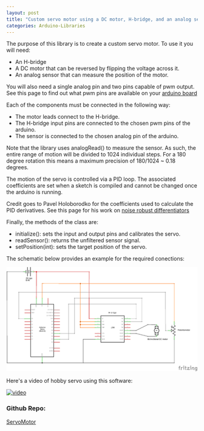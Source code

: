 ```yaml
---
layout: post
title: "Custom servo motor using a DC motor, H-bridge, and an analog sensor"
categories: Arduino-Libraries
---
```


The purpose of this library is to create a custom servo motor. To use it you will need:

- An H-bridge
- A DC motor that can be reversed by flipping the voltage across it.
- An analog sensor that can measure the position of the motor.
		
You will also need a single analog pin and two pins capable of pwm output. See this page 
to find out what pwm pins are available on your [arduino board](https://www.arduino.cc/reference/en/language/functions/analog-io/analogwrite/)
	
Each of the components must be connected in the following way:

- The motor leads connect to the H-bridge.
- The H-bridge input pins are connected to the chosen pwm pins of the arduino.
- The sensor is connected to the chosen analog pin of the arduino.

Note that the library uses analogRead() to measure the sensor. As such, the entire range
of motion will be divided to 1024 individual steps. For a 180 degree rotation this means 
a maximum precision of 180/1024 ~ 0.18 degrees.  

The motion of the servo is controlled via a PID loop. The associated coefficients are set 
when a sketch is compiled and cannot be changed once the arduino is running.  

Credit goes to Pavel Holoborodko for the coefficients used to calculate the PID 
derivatives. See this page for his work on [noise robust differentiators](http://www.holoborodko.com/pavel/numerical-methods/numerical-derivative/smooth-low-noise-differentiators/)

Finally, the methods of the class are:

- initialize(): sets the input and output pins and calibrates the servo.
- readSensor(): returns the unfiltered sensor signal.
- setPosition(int): sets the target position of the servo.

The schematic below provides an example for the required conections: 

![image](https://raw.githubusercontent.com/RCmags/ServoMotor/master/DIY_servo_schem.png)

Here's a video of hobby servo using this software:

[![video](https://img.youtube.com/vi/FxEQQvTA3Fk/hqdefault.jpg)](https://youtu.be/FxEQQvTA3Fk) 

### Github Repo:
[ServoMotor](https://github.com/RCmags/ServoMotor)
